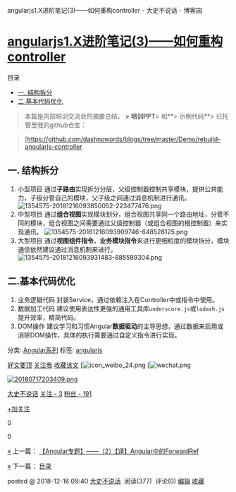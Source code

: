 angularjs1.X进阶笔记(3)——如何重构controller - 大史不说话 - 博客园

#   [angularjs1.X进阶笔记(3)——如何重构controller](https://www.cnblogs.com/dashnowords/p/10125707.html)

目录

- [一. 结构拆分](https://www.cnblogs.com/dashnowords/p/10125707.html#%E4%B8%80-%E7%BB%93%E6%9E%84%E6%8B%86%E5%88%86)
- [二.基本代码优化](https://www.cnblogs.com/dashnowords/p/10125707.html#%E4%BA%8C%E5%9F%BA%E6%9C%AC%E4%BB%A3%E7%A0%81%E4%BC%98%E5%8C%96)

> 本篇是内部培训交流会的摘要总结。
**> 培训PPT**> 和**> 示例代码**> 已托管至我的github仓库：

> [https://github.com/dashnowords/blogs/tree/master/Demo/rebuild-angularjs-controller

## 一. 结构拆分

1. 小型项目
通过**子路由**实现拆分分层，父级控制器控制共享模块，提供公共能力，子级分管自己的模块，父子级之间通过消息机制进行通讯。
![1354575-20181216093850052-223477476.png](https://gitee.com/hjb2722404/tuchuang/raw/master/img/20210107173356.png)
1. 中型项目
通过**组合视图**实现模块划分，组合视图共享同一个路由地址，分管不同的模块，组合视图之间需要通过父级控制器（或组合视图的根控制器）来实现通讯。
![1354575-20181216093909746-648528125.png](https://gitee.com/hjb2722404/tuchuang/raw/master/img/20210107173402.png)
1. 大型项目
通过**视图组件指令**，**业务模块指令**来进行更细粒度的模块拆分，模块通信依然建议通过消息机制来进行。
![1354575-20181216093931483-885599304.png](https://gitee.com/hjb2722404/tuchuang/raw/master/img/20210107173419.png)

## 二.基本代码优化

1. 业务逻辑代码
封装Service，通过依赖注入在Controller中或指令中使用。
2. 数据加工代码
建议使用表达性更强的通用工具库`underscore.js`或`lodash.js`提升效率，精简代码。
3. DOM操作
建议学习和习惯Angular**数据驱动**的主导思想，通过数据来启用或消除DOM操作，具体的执行需要通过自定义指令进行实现。

分类: [Angular系列](https://www.cnblogs.com/dashnowords/category/1256271.html)
标签: [angularjs](https://www.cnblogs.com/dashnowords/tag/angularjs/)

 [好文要顶](angularjs1.X进阶笔记(3)——如何重构controller%20-%20大史不说话%20-%20博客园.md#)  [关注我](angularjs1.X进阶笔记(3)——如何重构controller%20-%20大史不说话%20-%20博客园.md#)  [收藏该文](angularjs1.X进阶笔记(3)——如何重构controller%20-%20大史不说话%20-%20博客园.md#)  [![icon_weibo_24.png](angularjs1.X进阶笔记(3)——如何重构controller%20-%20大史不说话%20-%20博客园.md#)  [![wechat.png](angularjs1.X进阶笔记(3)——如何重构controller%20-%20大史不说话%20-%20博客园.md#)

 [![20180717203409.png](../_resources/090742f14c2ba796a99d0c7fe10f86eb.jpg)](https://home.cnblogs.com/u/dashnowords/)

 [大史不说话](https://home.cnblogs.com/u/dashnowords/)
 [关注 - 3](https://home.cnblogs.com/u/dashnowords/followees/)
 [粉丝 - 191](https://home.cnblogs.com/u/dashnowords/followers/)

 [+加关注](angularjs1.X进阶笔记(3)——如何重构controller%20-%20大史不说话%20-%20博客园.md#)

 0

 0

 [«](https://www.cnblogs.com/dashnowords/p/10123696.html) 上一篇： [【Angular专题】——（2）【译】Angular中的ForwardRef](https://www.cnblogs.com/dashnowords/p/10123696.html)

 [»](https://www.cnblogs.com/dashnowords/p/10127926.html) 下一篇： [目录](https://www.cnblogs.com/dashnowords/p/10127926.html)

posted @ 2018-12-16 09:40 [大史不说话](https://www.cnblogs.com/dashnowords/)  阅读(377)  评论(0) [编辑](https://i.cnblogs.com/EditPosts.aspx?postid=10125707) [收藏](angularjs1.X进阶笔记(3)——如何重构controller%20-%20大史不说话%20-%20博客园.md#)